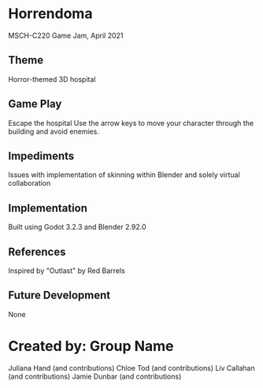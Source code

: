 # Horrendoma
MSCH-C220 Game Jam, April 2021

## Theme
Horror-themed 3D hospital 

## Game Play
Escape the hospital 
Use the arrow keys to move your character through the building and avoid enemies.

## Impediments
Issues with implementation of skinning within Blender and solely virtual collaboration

## Implementation
Built using Godot 3.2.3 and Blender 2.92.0

## References
Inspired by "Outlast" by Red Barrels

## Future Development
None

# Created by: Group Name
Juliana Hand (and contributions)
Chloe Tod (and contributions)
Liv Callahan (and contributions)
Jamie Dunbar (and contributions)
